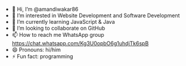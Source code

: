 - 👋 Hi, I’m @amandiwakar86
- 👀 I’m interested in Website Development and Software Development 
- 🌱 I’m currently learning JavaScript  & Java 
- 💞️ I’m looking to collaborate on GitHub 
- 📫 How to reach me WhatsApp group https://chat.whatsapp.com/Kg3U0opbO6g1uhdjTk6spB
- 😄 Pronouns: hi/him
- ⚡ Fun fact: programming 

<!---
amandiwakar86/amandiwakar86 is a ✨ special ✨ repository because its `README.md` (this file) appears on your GitHub profile.
You can click the Preview link to take a look at your changes.
--->
